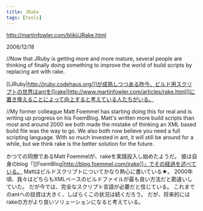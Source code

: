```yaml
---
title: JRake
tags: [tools]
---
```


http://martinfowler.com/bliki/JRake.html

2006/12/18

//Now that JRuby is getting more and more mature, several people are thinking of finally doing something to improve the world of build scripts by replacing ant with rake.

[[JRuby|http://jruby.codehaus.org/]]が成熟しつつある昨今、ビルド用スクリプトの世界はantを[[rake|http://www.martinfowler.com/articles/rake.html]]に置き換えることによって向上すると考えている人たちがいる。

//My former colleague Matt Foemmel has starting doing this for real and is writing up progress on his FoemBlog. Matt's written more build scripts than most and around 2000 we both made the mistake of thinking an XML based build file was the way to go. We also both now believe you need a full scripting language. With so much invested in ant, it will still be around for a while, but we think rake is the better solution for the future.

かつての同僚であるMatt Foemmelが、rakeを実践投入し始めたようだ。
彼は自身のblog「[[FoemBlog|http://blog.foemmel.com/jrake]]」でその経過を述べている。
Mattはビルドスクリプトについてかなり熱心に書いている★。
2000年頃、我々はどちらもXMLベースのビルドファイルが最も良い方法だと勘違いしていた。
だが今では、完全なスクリプト言語が必要だと信じている。
これまでのantへの投資は大きく、しばらくこの状況は続くだろう。
だが、将来的にはrakeの方がより良いソリューションになると考えている。
